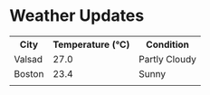 # Weather Updates

<!-- WEATHER-UPDATE-START -->
<table><tr><th>City</th><th>Temperature (°C)</th><th>Condition</th></tr><tr><td>Valsad</td><td>27.0</td><td>Partly Cloudy</td></tr><tr><td>Boston</td><td>23.4</td><td>Sunny</td></tr><tr><td></td><td></td><td></td></tr></table>
<!-- WEATHER-UPDATE-END -->
